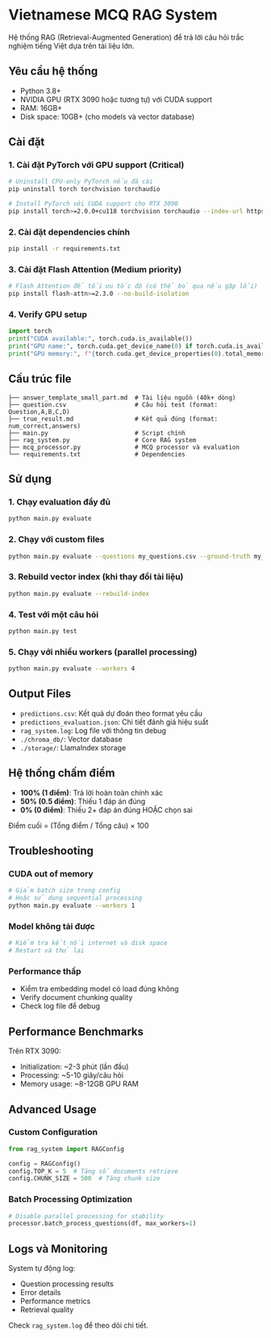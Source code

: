 # Vietnamese MCQ RAG System

Hệ thống RAG (Retrieval-Augmented Generation) để trả lời câu hỏi trắc nghiệm tiếng Việt dựa trên tài liệu lớn.

## Yêu cầu hệ thống

- Python 3.8+
- NVIDIA GPU (RTX 3090 hoặc tương tự) với CUDA support
- RAM: 16GB+
- Disk space: 10GB+ (cho models và vector database)

## Cài đặt

### 1. Cài đặt PyTorch với GPU support (Critical)

```bash
# Uninstall CPU-only PyTorch nếu đã cài
pip uninstall torch torchvision torchaudio

# Install PyTorch với CUDA support cho RTX 3090
pip install torch>=2.0.0+cu118 torchvision torchaudio --index-url https://download.pytorch.org/whl/cu118
```

### 2. Cài đặt dependencies chính

```bash
pip install -r requirements.txt
```

### 3. Cài đặt Flash Attention (Medium priority)

```bash
# Flash Attention để tối ưu tốc độ (có thể bỏ qua nếu gặp lỗi)
pip install flash-attn>=2.3.0 --no-build-isolation
```

### 4. Verify GPU setup

```python
import torch
print("CUDA available:", torch.cuda.is_available())
print("GPU name:", torch.cuda.get_device_name(0) if torch.cuda.is_available() else "No GPU")
print("GPU memory:", f"{torch.cuda.get_device_properties(0).total_memory / 1024**3:.1f}GB" if torch.cuda.is_available() else "No GPU")
```

## Cấu trúc file

```
├── answer_template_small_part.md  # Tài liệu nguồn (40k+ dòng)
├── question.csv                   # Câu hỏi test (format: Question,A,B,C,D)
├── true_result.md                 # Kết quả đúng (format: num_correct,answers)
├── main.py                        # Script chính
├── rag_system.py                  # Core RAG system
├── mcq_processor.py               # MCQ processor và evaluation
└── requirements.txt               # Dependencies
```

## Sử dụng

### 1. Chạy evaluation đầy đủ

```bash
python main.py evaluate
```

### 2. Chạy với custom files

```bash
python main.py evaluate --questions my_questions.csv --ground-truth my_results.md --output my_predictions.csv
```

### 3. Rebuild vector index (khi thay đổi tài liệu)

```bash
python main.py evaluate --rebuild-index
```

### 4. Test với một câu hỏi

```bash
python main.py test
```

### 5. Chạy với nhiều workers (parallel processing)

```bash
python main.py evaluate --workers 4
```

## Output Files

- `predictions.csv`: Kết quả dự đoán theo format yêu cầu
- `predictions_evaluation.json`: Chi tiết đánh giá hiệu suất
- `rag_system.log`: Log file với thông tin debug
- `./chroma_db/`: Vector database
- `./storage/`: LlamaIndex storage

## Hệ thống chấm điểm

- **100% (1 điểm)**: Trả lời hoàn toàn chính xác
- **50% (0.5 điểm)**: Thiếu 1 đáp án đúng
- **0% (0 điểm)**: Thiếu 2+ đáp án đúng HOẶC chọn sai

Điểm cuối = (Tổng điểm / Tổng câu) × 100

## Troubleshooting

### CUDA out of memory
```bash
# Giảm batch size trong config
# Hoặc sử dụng sequential processing
python main.py evaluate --workers 1
```

### Model không tải được
```bash
# Kiểm tra kết nối internet và disk space
# Restart và thử lại
```

### Performance thấp
- Kiểm tra embedding model có load đúng không
- Verify document chunking quality
- Check log file để debug

## Performance Benchmarks

Trên RTX 3090:
- Initialization: ~2-3 phút (lần đầu)
- Processing: ~5-10 giây/câu hỏi
- Memory usage: ~8-12GB GPU RAM

## Advanced Usage

### Custom Configuration

```python
from rag_system import RAGConfig

config = RAGConfig()
config.TOP_K = 5  # Tăng số documents retrieve
config.CHUNK_SIZE = 500  # Tăng chunk size
```

### Batch Processing Optimization

```python
# Disable parallel processing for stability
processor.batch_process_questions(df, max_workers=1)
```

## Logs và Monitoring

System tự động log:
- Question processing results
- Error details
- Performance metrics
- Retrieval quality

Check `rag_system.log` để theo dõi chi tiết.